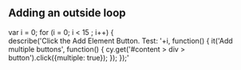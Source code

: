 ## Adding an outside loop

 var i = 0;
        for (i = 0; i < 15 ; i++) {     
          describe('Click the Add Element Button. Test: '+i, function() {
            it('Add multiple buttons', function() {
            cy.get('#content > div > button').click({multiple: true});
        });
    });'